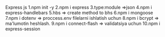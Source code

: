 Express js
1.npm init -y
2.npm i express
3.type:module  =>json
4.npm i express-handlebars
5.hbs => create method to bhs
6.npm i mongoose
7.npm i dotenv => proccess.env filelarni ishlatish uchun
8.npm i bcrypt => ma'lumotin heshlash.
9.npm i connect-flash  => validatsiya uchun
10.npm i express-session